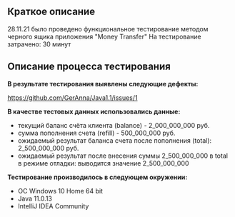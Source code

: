 ## Краткое описание
28.11.21 было проведено функциональное тестирование методом черного ящика приложения  "Money Transfer"
На тестирование затрачено: 30 минут

## Описание процесса тестирования

**В результате тестирования выявлены следующие дефекты:**

https://github.com/GerAnna/Java1.1/issues/1

**В качестве тестовых данных использовались данные:**

* текущий баланс счёта клиента (balance) - 2_000_000_000 руб.
* сумма пополнения счета (refill) - 500_000_000 руб.
* ожидаемый результат баланса счета после пополнения (total): 2_500_000_000  руб.
* ожидаемый результат после внесения суммы 2_500_000_000 в total в режиме отладки: выводится значение 2_500_000_000


**Тестирование производилось в следующем окружении:**

* ОС Windows 10 Home 64 bit
* Java 11.0.13
* IntelliJ IDEA Community